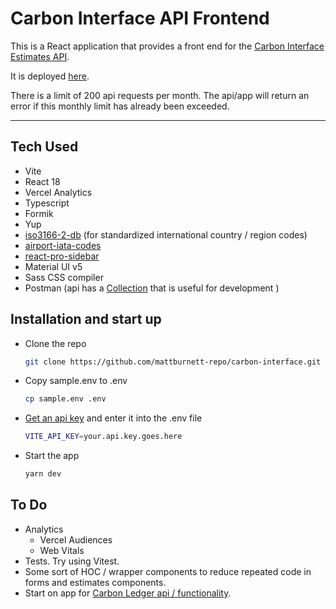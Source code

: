 # Carbon Interface API Frontend

This is a React application that provides a front end for the [Carbon Interface Estimates API](https://www.carboninterface.com/).

It is deployed [here](https://carbon-interface.vercel.app/).

There is a limit of 200 api requests per month. The api/app will return an error if this monthly limit has already been exceeded.

---

## Tech Used
* Vite
* React 18
* Vercel Analytics
* Typescript
* Formik
* Yup
* [iso3166-2-db](https://www.npmjs.com/package/iso3166-2-db) (for standardized international country / region codes)
* [airport-iata-codes](https://www.npmjs.com/package/airport-iata-codes)
* [react-pro-sidebar](https://www.npmjs.com/package/react-pro-sidebar)
* Material UI v5
* Sass CSS compiler
* Postman (api has a [Collection](https://carbon-interface.s3.ca-central-1.amazonaws.com/assets/Carbon+Interface.postman_collection.json) that is useful for development )

## Installation and start up
* Clone the repo 
  ```bash
  git clone https://github.com/mattburnett-repo/carbon-interface.git
  ```
* Copy sample.env to .env
  ```bash
  cp sample.env .env
  ```
* [Get an api key](https://www.carboninterface.com/account/api_credentials) and enter it into the .env file
  ```bash
  VITE_API_KEY=your.api.key.goes.here
  ```
* Start the app
  ```bash
  yarn dev
  ```
## To Do
* Analytics
  * Vercel Audiences
  * Web Vitals
* Tests. Try using Vitest.
* Some sort of HOC / wrapper components to reduce repeated code in forms and estimates components.
* Start on app for [Carbon Ledger api / functionality](https://docs.carboninterface.com/#/?id=carbon-ledger-api).

